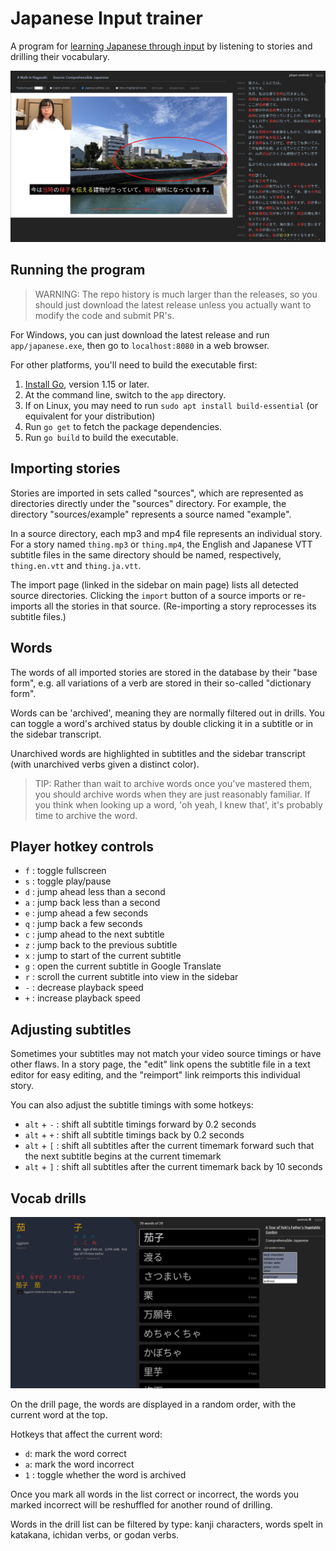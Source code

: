 # Japanese Input trainer

A program for [learning Japanese through input](input.md) by listening to stories and drilling their vocabulary.

![](./images/story.jpg)

## Running the program

> WARNING: The repo history is much larger than the releases, so you should just download the latest release unless you actually want to modify the code and submit PR's.

For Windows, you can just download the latest release and run `app/japanese.exe`, then go to `localhost:8080` in a web browser.

For other platforms, you'll need to build the executable first:

1. [Install Go](https://go.dev/doc/install), version 1.15 or later.
1. At the command line, switch to the `app` directory.
1. If on Linux, you may need to run `sudo apt install build-essential` (or equivalent for your distribution)
1. Run `go get` to fetch the package dependencies.
1. Run `go build` to build the executable.

## Importing stories

Stories are imported in sets called "sources", which are represented as directories directly under the "sources" directory. For example, the directory "sources/example" represents a source named "example".

In a source directory, each mp3 and mp4 file represents an individual story. For a story named `thing.mp3` or `thing.mp4`, the English and Japanese VTT subtitle files in the same directory should be named, respectively, `thing.en.vtt` and `thing.ja.vtt`.

The import page (linked in the sidebar on main page) lists all detected source directories. Clicking the `import` button of a source imports or re-imports all the stories in that source. (Re-importing a story reprocesses its subtitle files.)

## Words

The words of all imported stories are stored in the database by their "base form", e.g. all variations of a verb are stored in their so-called "dictionary form".

Words can be 'archived', meaning they are normally filtered out in drills. You can toggle a word's archived status by double clicking it in a subtitle or in the sidebar transcript.

Unarchived words are highlighted in subtitles and the sidebar transcript (with unarchived verbs given a distinct color).

> TIP: Rather than wait to archive words once you've mastered them, you should archive words when they are just reasonably familiar. If you think when looking up a word, 'oh yeah, I knew that', it's probably time to archive the word.

## Player hotkey controls

- `f` : toggle fullscreen
- `s` : toggle play/pause
- `d` : jump ahead less than a second
- `a` : jump back less than a second
- `e` : jump ahead a few seconds
- `q` : jump back a few seconds
- `c` : jump ahead to the next subtitle
- `z` : jump back to the previous subtitle
- `x` : jump to start of the current subtitle
- `g` : open the current subtitle in Google Translate
- `r` : scroll the current subtitle into view in the sidebar
- `-` : decrease playback speed
- `+` : increase playback speed

## Adjusting subtitles

Sometimes your subtitles may not match your video source timings or have other flaws. In a story page, the "edit" link opens the subtitle file in a text editor for easy editing, and the "reimport" link reimports this individual story.

You can also adjust the subtitle timings with some hotkeys:

- `alt` + `-` : shift all subtitle timings forward by 0.2 seconds
- `alt` + `+` : shift all subtitle timings back by 0.2 seconds
- `alt` + `[` : shift all subtitles after the current timemark forward such that the next subtitle begins at the current timemark
- `alt` + `]` : shift all subtitles after the current timemark back by 10 seconds

## Vocab drills

![](./images/drill.png)

On the drill page, the words are displayed in a random order, with the current word at the top.

Hotkeys that affect the current word:

- `d`: mark the word correct
- `a`: mark the word incorrect
- `1` : toggle whether the word is archived

Once you mark all words in the list correct or incorrect, the words you marked incorrect will be reshuffled for another round of drilling.

Words in the drill list can be filtered by type: kanji characters, words spelt in katakana, ichidan verbs, or godan verbs.